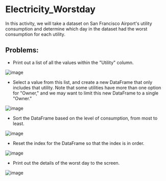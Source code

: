 # Electricity_Worstday
In this activity, we will take a dataset on San Francisco Airport's utility consumption and determine which day in the dataset had the worst consumption for each utility.

## Problems:

* Print out a list of all the values within the "Utility" column.

![image](https://user-images.githubusercontent.com/100891182/181823532-c815db11-80e7-47c8-9cbd-3e7a9ceea80b.png)


* Select a value from this list, and create a new DataFrame that only includes that utility. Note that some utilities have more than one option for "Owner," and we may want to limit this new DataFrame to a single "Owner."

![image](https://user-images.githubusercontent.com/100891182/181823652-31765405-5353-4941-b47f-7fd8c1089d88.png)


* Sort the DataFrame based on the level of consumption, from most to least.

![image](https://user-images.githubusercontent.com/100891182/181824201-75ac44c4-20cd-4ce0-857a-452fb42cffd2.png)


* Reset the index for the DataFrame so that the index is in order.


![image](https://user-images.githubusercontent.com/100891182/181824248-5ba2842e-6680-47c9-b9bf-3de145be8e5c.png)


* Print out the details of the worst day to the screen.

![image](https://user-images.githubusercontent.com/100891182/181824306-7a9908b0-b441-44be-bdcb-8aeb66fc1431.png)

